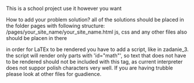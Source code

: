 This is a school project
use it however you want


How to add your problem solution?
all of the solutions should be placed in the folder pages with following structure:
/pages/your_site_name/your_site_name.html
js, css and any other files also should be placen in there

in order for LaTEx to be rendered you have to add a script, like in zadanie_3. the script will render only parts with 'id="math"', so text that does not have to be rendered should not be included with this tag, as current interpreter does not suppor polish characters very well. If you are having trubble please look at other files for guadience.